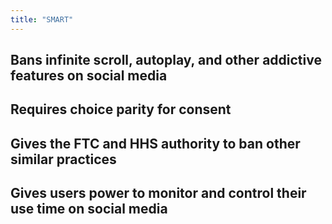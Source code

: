 ```yaml
---
title: "SMART"
---
```


## Bans infinite scroll, autoplay, and other addictive features on social media

## Requires choice parity for consent

## Gives the FTC and HHS authority to ban other similar practices

## Gives users power to monitor and control their use time on social media
